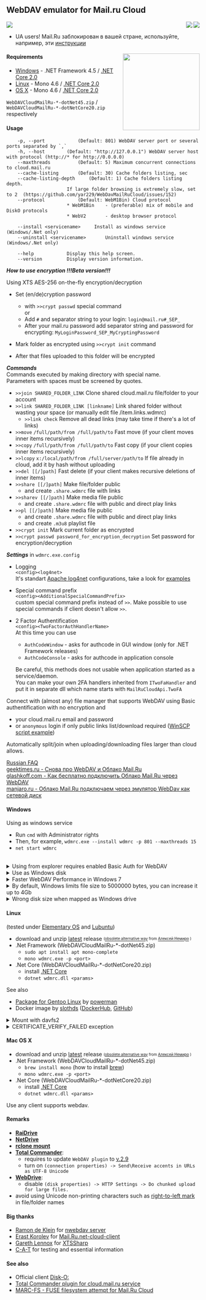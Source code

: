 ﻿## **WebDAV emulator for Mail.ru Cloud**<br>

<a href="https://github.com/yar229/WebDavMailRuCloud/releases/latest"><img src="https://mybadges.herokuapp.com/github/release/yar229/WebDavMailRuCloud.svg?label=download%20latest%20binaries%20%20%20%20&style=social"></a>
<img src="https://api.travis-ci.org/yar229/WebDavMailRuCloud.svg?branch=master" align="right">
 <a href="http://www.somsubhra.com/github-release-stats/?username=yar229&repository=WebDavMailRuCloud"><img src="https://mybadges.herokuapp.com/github/downloads/yar229/WebDavMailRuCloud/total.svg" align="right" target="_blank"></a>


* UA users! Mail.Ru заблокирован в вашей стране, используйте, например, эти [инструкции](https://zaborona.help)


#### Requirements <img src="https://habrastorage.org/files/72e/83b/159/72e83b159c2446b9adcdaa03b9bb5c55.png" width=200 align="right"/>
* [Windows](#windows)  - .NET Framework 4.5 / [.NET Core 2.0](https://www.microsoft.com/net/core#windowscmd)
* [Linux](#linux) - Mono 4.6 / [.NET Core 2.0](https://www.microsoft.com/net/core#linuxredhat)
* [OS X](#mac-os-x) - Mono 4.6 / [.NET Core 2.0](https://www.microsoft.com/net/core#macos)

`WebDAVCloudMailRu-*-dotNet45.zip` / `WebDAVCloudMailRu-*-dotNetCore20.zip` respectively

#### Usage
```
	-p, --port         	  (Default: 801) WebDAV server port or several ports separated by `,`
	-h, --host	   	  (Default: "http://127.0.0.1") WebDAV server host with protocol (http://* for http://0.0.0.0)
	--maxthreads       	  (Default: 5) Maximum concurrent connections to cloud.mail.ru
	--cache-listing    	  (Default: 30) Cache folders listing, sec
	--cache-listing-depth  	  (Default: 1) Cache folders listing depth. 
	 	   	   	   	  If large folder browsing is extremely slow, set to 2	(https://github.com/yar229/WebDavMailRuCloud/issues/152)
	--protocol         	  (Default: WebM1Bin) Cloud protocol
				 	  * WebM1Bin	- (preferable) mix of mobile and DiskO protocols
				 	  * WebV2		- desktop browser protocol

	--install <servicename>		Install as windows service (Windows/.Net only)
	--uninstall <servicename>       Uninstall windows service (Windows/.Net only)
	
	--help            Display this help screen.
	--version         Display version information.
```

***How to use encryption  !!!Beta version!!!***

Using XTS AES-256 on-the-fly encryption/decryption

* Set (en/de)cryption password
  * with `>>crypt passwd` special command <br/>
	or
  * Add `#` and separator string to your login: `login@mail.ru#_SEP_`
  * After your mail.ru password add separator string and password for encrypting: `MyLoginPassword_SEP_MyCryptingPassword`

* Mark folder as encrypted using `>>crypt init` command
* After that files uploaded to this folder will be encrypted

***Commands*** <br/>
Commands executed by making directory with special name.<br/>
Parameters with spaces must be screened by quotes.
* `>>join SHARED_FOLDER_LINK` Clone shared cloud.mail.ru file/folder to your account
* `>>link SHARED_FOLDER_LINK [linkname]` Link shared folder without wasting your space (or manually edit file /item.links.wdmrc)
  * `>>link check` Remove all dead links (may take time if there's a lot of links)
* `>>move` `/full/path/from /full/path/to` Fast move (if your client moves inner items recursively)
* `>>copy` `/full/path/from /full/path/to` Fast copy (if your client copies inner items recursively)
* `>>lcopy` `x:/local/path/from /full/server/path/to` If file already in cloud, add it by hash without uploading
* `>>del [[/]path]` Fast delete (if your client makes recursive deletions of inner items)
* `>>share [[/]path]` Make file/folder public <br/>
  - and create `.share.wdmrc` file with links
* `>>sharev [[/]path]` Make media file public <br/>
  - and create `.share.wdmrc` file with public and direct play links
* `>>pl [[/]path]` Make media file public <br/>
  - and create `.share.wdmrc` file with public and direct play links <br/>
  - and create `.m3u8` playlist file
* `>>crypt init` Mark current folder as encrypted
* `>>crypt passwd password_for_encryption_decryption` Set password for encryption/decryption

***Settings*** in `wdmrc.exe.config`
* Logging <br/>
	`<config><log4net>` <br/>
	It's standart [Apache log4net](https://logging.apache.org/log4net/) configurations, take a look for [examples](https://logging.apache.org/log4net/release/config-examples.html)
* Special command prefix <br/>
	`<config><AdditionalSpecialCommandPrefix>` <br/>
	custom special command prefix instead of `>>`. Make possible to use special commands if client doesn't allow `>>`.
* 2 Factor Authentification <br/>
	`<config><TwoFactorAuthHandlerName>` <br/>
	At this time you can use
	* `AuthCodeWindow` - asks for authcode in GUI window (only for .NET Framework releases)
	* `AuthCodeConsole` - asks for authcode in application console
	
	Be careful, this methods does not usable when application started as a service/daemon. <br>
	You can make your own 2FA handlers inherited from `ITwoFaHandler` and put it in separate dll which name starts with `MailRuCloudApi.TwoFA`
	
Connect with (almost any) file manager that supports WebDAV using Basic authentification with no encryption and
* your cloud.mail.ru email and password
* or `anonymous` login if only public links list/download required ([WinSCP script example](https://github.com/yar229/WebDavMailRuCloud/issues/146#issuecomment-448978833))

Automatically split/join when uploading/downloading files larger than cloud allows.

[Russian FAQ](https://gist.github.com/yar229/4b702af114503546be1fe221bb098f27) <br/>
[geektimes.ru - Снова про WebDAV и Облако Mail.Ru](https://geektimes.ru/post/285520/) <br/>
[glashkoff.com - Как бесплатно подключить Облако Mail.Ru через WebDAV](https://glashkoff.com/blog/manual/webdav-cloudmailru/) <br/>
[manjaro.ru - Облако Mail.Ru подключаем через эмулятор WebDav как сетевой диск](https://manjaro.ru/how-to/oblako-mailru-podklyuchaem-cherez-emulyator-webdav-kak-setevoy-disk.html) <br/>


#### Windows

Using as windows service
* Run `cmd` with Administrator rights
* Then, for example, `wdmrc.exe --install wdmrc -p 801 --maxthreads 15` <br/>
* `net start wdmrc`

<br/>

<details> 
<summary>Using from explorer requires enabled Basic Auth for WebDAV </summary>
* Press Win+R, type `regedit`, click OK
* HKEY_LOCAL_MACHINE\SYSTEM\CurrentControlSet\Services\WebClient\Parameters
* Right click on the BasicAuthLevel and click Modify
* In the Value data box, type 2, and then click OK.
* Reset computer (or run `cmd` with admin rights and then `net stop webclient`, `net start webclient`)
</details>

<details> 
<summary>Use as Windows disk </summary>
```
net use ^disk^: http://^address^:^port^ ^your_mailru_password^ /USER:^your_mailru_email^
```
</details>

<details>
<summary>Faster WebDAV Performance in Windows 7</summary>
Windows 7 client might perform very bad when connecting to any WebDAV server. This is caused, because it tries to auto-detect any proxy server before any request. Refer to KB2445570 for more information.

* In Internet Explorer, open the Tools menu, then click Internet Options.
* Select the Connections tab.
* Click the LAN Settings button.
* Uncheck the “Automatically detect settings” box.
* Click OK until you’re out of dialog.
</details>

<details>
<summary>By default, Windows limits file size to 5000000 bytes, you can increase it up to 4Gb</summary>
* Press Win+R, type `regedit`, click OK
* HKEY_LOCAL_MACHINE\SYSTEM\CurrentControlSet\Services\WebClient\Parameters
* Right click on the FileSizeLimitInBytes and click Modify
* Click on Decimal
* In the Value data box, type 4294967295, and then click OK.
* Reset computer (or run `cmd` with admin rights and then `net stop webclient`, `net start webclient`)
</details>

<details>
<summary>Wrong disk size when mapped as Windows drive</summary>
[Microsoft says - "It's not a bug, it's by design"](https://support.microsoft.com/en-us/kb/2386902)
</details>


#### Linux

(tested under [Elementary OS](https://elementary.io) and [Lubuntu](http://lubuntu.net/))
* download and unzip [latest](https://github.com/yar229/WebDavMailRuCloud/releases/latest) release  <sub><sup>([obsolete alternative way](https://toster.ru/q/375448) from [Алексей Немиро](https://toster.ru/user/AlekseyNemiro) )</sup></sub>
* .Net Framework (WebDAVCloudMailRu-*-dotNet45.zip)
  * `sudo apt install apt mono-complete`
  * `mono wdmrc.exe -p <port>`
* .Net Core (WebDAVCloudMailRu-*-dotNetCore20.zip)
  * install [.NET Core](https://www.microsoft.com/net/core#linuxredhat)
  * `dotnet wdmrc.dll <params>`


See also 
* [Package for Gentoo Linux](https://github.com/yar229/WebDavMailRuCloud/issues/66) by [powerman](https://github.com/powerman)
* Docker image by [slothds](https://github.com/slothds) ([DockerHub](https://hub.docker.com/r/slothds/wdmrc-proxy/), [GitHub](https://github.com/slothds/wdmrc-proxy))

<details>
<summary>Mount with davfs2</summary>
* `mkdir /mnt/<folder>`
* edit `/etc/davfs2/davfs2.conf` set `use_locks       0`
* `sudo mount --rw -t davfs http://<address>:<port> /mnt/<folder>/ -o uid=<current_linux_user>`
</details>

<details>
<summary>CERTIFICATE_VERIFY_FAILED exception</summary>
[Issue 56](https://github.com/yar229/WebDavMailRuCloud/issues/56)
[default installation of Mono doesn’t trust anyone](http://www.mono-project.com/docs/faq/security/)

In short:
```
# cat /etc/ssl/certs/* >ca-bundle.crt
# cert-sync ca-bundle.crt
# rm ca-bundle.crt
```
</details>

#### Mac OS X

* download and unzip [latest](https://github.com/yar229/WebDavMailRuCloud/releases/latest) release  <sub><sup>([obsolete alternative way](https://toster.ru/q/375448) from [Алексей Немиро](https://toster.ru/user/AlekseyNemiro) )</sup></sub>
* .Net Framework (WebDAVCloudMailRu-*-dotNet45.zip)
  * `brew install mono` (how to install [brew](https://brew.sh/))
  * `mono wdmrc.exe -p <port>`
* .Net Core (WebDAVCloudMailRu-*-dotNetCore20.zip)
  * install [.NET Core](https://www.microsoft.com/net/core#macos)
  * `dotnet wdmrc.dll <params>`

Use any client supports webdav.


#### Remarks
* [**RaiDrive**](https://www.raidrive.com/)
* [**NetDrive**](http://www.netdrive.net/)
* [**rclone mount**](https://rclone.org/)
* [**Total Commander**](http://www.ghisler.com/): 
  - requires to update `WebDAV plugin` to [v.2.9](http://ghisler.fileburst.com/fsplugins/webdav.zip)
  - turn on `(connection properties) -> Send\Receive accents in URLs as UTF-8 Unicode`
* [**WebDrive**](https://southrivertech.com/products/webdrive/): 
  - disable `(disk properties) -> HTTP Settings -> Do chunked upload for large files.`
* avoid using Unicode non-printing characters such as [right-to-left mark](https://en.wikipedia.org/wiki/Right-to-left_mark) in file/folder names


#### Big thanks
* [Ramon de Klein](https://github.com/ramondeklein) for [nwebdav server](https://github.com/ramondeklein/nwebdav)
* [Erast Korolev](https://github.com/erastmorgan) for [Mail.Ru.net-cloud-client](https://github.com/erastmorgan/Mail.Ru-.net-cloud-client)
* [Gareth Lennox](https://bitbucket.org/garethl/) for [XTSSharp](https://bitbucket.org/garethl/xtssharp)
* [C-A-T](https://github.com/C-A-T9LIFE) for testing and essential information


#### See also<br>
*  Official client [Disk-O:](https://disk-o.cloud/)
*  [Total Commander plugin for cloud.mail.ru service](https://github.com/pozitronik/CloudMailRu)<br>
*  [MARC-FS - FUSE filesystem attempt for Mail.Ru Cloud](https://gitlab.com/Kanedias/MARC-FS)<br>
